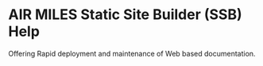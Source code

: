 # AIR MILES Static Site Builder (SSB) Help

Offering Rapid deployment and maintenance of Web based documentation.

